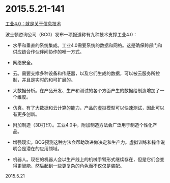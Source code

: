 2015.5.21-141
=============
[工业4.0：就是关于信息技术](http://www.zdnet.com/article/industry-4-0-its-all-about-information-technology/)

波士顿咨询公司（BCG）发布一项报道称有九种技术支撑工业4.0：

- 水平和垂直的系统集成。工业4.0需要系统的数据和网络。这是确保跨部门和供应链合作伙伴间协作的唯一方式。

- 网络安全。

- 云。需要支撑多种设备和传感器，以及它们生成的数据，可以被云服务所控制，并且是实时的和可扩展的。

- 大数据分析。在产品开发、生产和测试的各个方面产生的数据给制造增加了一个维度。

- 仿真。有了大数据和云计算的能力，产品的虚拟模型可以快速测试，因此可以有更多创新。

- 附加制造（3D打印）。工业4.0中，附加制造方法会广泛用于制造个性化产品。

- 增强现实。BCG预测这种方法会帮助改进做决定和生产力。虚拟训练和操作说明会是潜在的应用领域。

- 机器人。现在的机器人会以生产线上的机械手臂形式继续存在，但是它们会变得更智能，然后起到一些更复杂的角色而不仅仅是装配。

2015.5.21